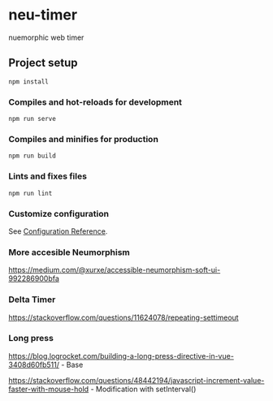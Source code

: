 # neu-timer
nuemorphic web timer

## Project setup
```
npm install
```

### Compiles and hot-reloads for development
```
npm run serve
```

### Compiles and minifies for production
```
npm run build
```

### Lints and fixes files
```
npm run lint
```

### Customize configuration
See [Configuration Reference](https://cli.vuejs.org/config/).

### More accesible Neumorphism
https://medium.com/@xurxe/accessible-neumorphism-soft-ui-992286900bfa

### Delta Timer
https://stackoverflow.com/questions/11624078/repeating-settimeout

### Long press
https://blog.logrocket.com/building-a-long-press-directive-in-vue-3408d60fb511/ - Base

https://stackoverflow.com/questions/48442194/javascript-increment-value-faster-with-mouse-hold - Modification with setInterval()
